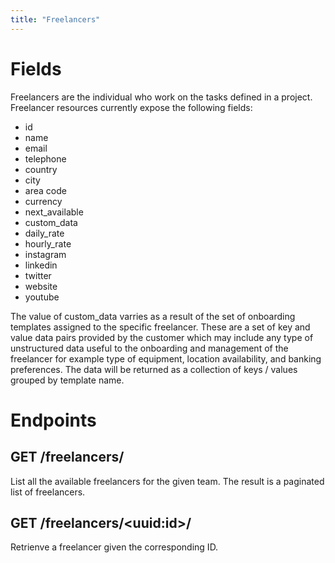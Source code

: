 ```yaml
---
title: "Freelancers"
---
```


# Fields

Freelancers are the individual who work on the tasks defined in a project. 
Freelancer resources currently expose the following fields:
- id
- name
- email
- telephone
- country
- city
- area code
- currency
- next_available
- custom_data
- daily_rate
- hourly_rate
- instagram
- linkedin
- twitter
- website
- youtube


The value of custom_data varries as a result of the set of onboarding templates assigned to the specific freelancer. These are a set of key and value data pairs provided by the customer which may include any type of unstructured data useful to the onboarding and management of the freelancer for example type of equipment, location availability, and banking preferences. The data will be returned as a collection of keys / values grouped by template name. 

# Endpoints

## GET /freelancers/

List all the available freelancers for the given team. The result is a paginated list of freelancers.

## GET /freelancers/\<uuid:id\>/

Retrienve a freelancer given the corresponding ID.

